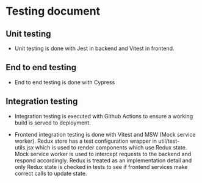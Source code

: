 # Testing document

## Unit testing
- Unit testing is done with Jest in backend and Vitest in frontend. 

## End to end testing
- End to end testing is done with Cypress

## Integration testing
- Integration testing is executed with Github Actions to ensure a working build is served to deployment. 

- Frontend integration testing is done with Vitest and MSW (Mock service worker). Redux store has a test configuration wrapper in util/test-utils.jsx which is used to render components which use Redux state. Mock service worker is used to intercept requests to the backend and respond accordingly. Redux is treated as an implementation detail and only Redux state is checked in tests to see if frontend services make correct calls to update state. 

